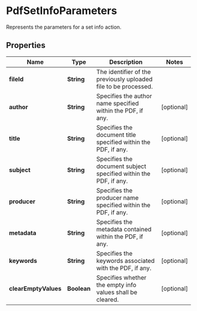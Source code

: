 

# PdfSetInfoParameters

Represents the parameters for a set info action.
## Properties

Name | Type | Description | Notes
------------ | ------------- | ------------- | -------------
**fileId** | **String** | The identifier of the previously uploaded file to be processed. | 
**author** | **String** | Specifies the author name specified within the PDF, if any. |  [optional]
**title** | **String** | Specifies the document title specified within the PDF, if any. |  [optional]
**subject** | **String** | Specifies the document subject specified within the PDF, if any. |  [optional]
**producer** | **String** | Specifies the producer name specified within the PDF, if any. |  [optional]
**metadata** | **String** | Specifies the metadata contained within the PDF, if any. |  [optional]
**keywords** | **String** | Specifies the keywords associated with the PDF, if any. |  [optional]
**clearEmptyValues** | **Boolean** | Specifies whether the empty info values shall be cleared. |  [optional]




